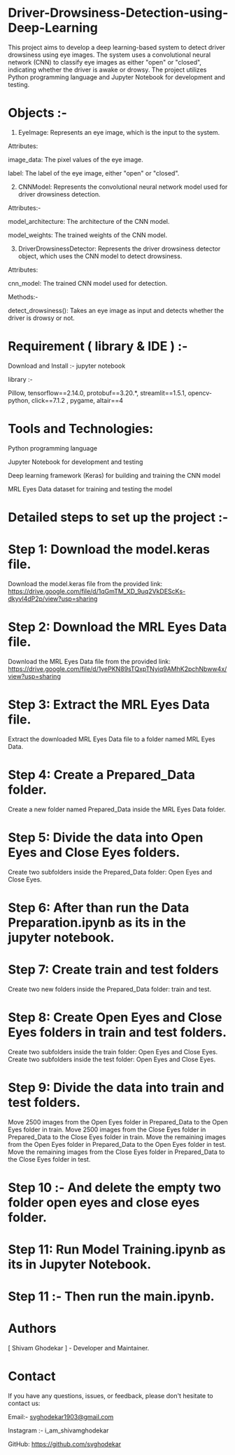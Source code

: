 # Driver-Drowsiness-Detection-using-Deep-Learning

This project aims to develop a deep learning-based system to detect driver drowsiness using eye images. The system uses a convolutional neural network (CNN) to classify eye images as either "open" or "closed", indicating whether the driver is awake or drowsy. The project utilizes Python programming language and Jupyter Notebook for development and testing.

# Objects :-

1) EyeImage: Represents an eye image, which is the input to the system.
   
Attributes:

image_data: The pixel values of the eye image.

label: The label of the eye image, either "open" or "closed".

2) CNNModel: Represents the convolutional neural network model used for driver drowsiness detection.
   
Attributes:-

model_architecture: The architecture of the CNN model.

model_weights: The trained weights of the CNN model.

3) DriverDrowsinessDetector: Represents the driver drowsiness detector object, which uses the CNN model to detect drowsiness.

Attributes:

cnn_model: The trained CNN model used for detection.

Methods:-

detect_drowsiness(): Takes an eye image as input and detects whether the driver is drowsy or not.

# Requirement ( library & IDE ) :-

Download and Install :- jupyter notebook 

library :-

Pillow, tensorflow==2.14.0, protobuf==3.20.*, streamlit==1.5.1, opencv-python, click==7.1.2 , pygame, altair==4

# Tools and Technologies:

Python programming language

Jupyter Notebook for development and testing

Deep learning framework (Keras) for building and training the CNN model

MRL Eyes Data dataset for training and testing the model
 

# Detailed steps to set up the project :-

# Step 1: Download the model.keras file.

Download the model.keras file from the provided link: https://drive.google.com/file/d/1qGmTM_XD_9uq2VkDEScKs-dkyvl4dP2p/view?usp=sharing

# Step 2: Download the MRL Eyes Data file.

Download the MRL Eyes Data file from the provided link: https://drive.google.com/file/d/1yePKN89sTQxpTNyiq9AMhK2pchNbww4x/view?usp=sharing

# Step 3: Extract the MRL Eyes Data file.

Extract the downloaded MRL Eyes Data file to a folder named MRL Eyes Data.

# Step 4: Create a Prepared_Data folder.

Create a new folder named Prepared_Data inside the MRL Eyes Data folder.

# Step 5: Divide the data into Open Eyes and Close Eyes folders.

Create two subfolders inside the Prepared_Data folder: Open Eyes and Close Eyes.

# Step 6: After than run the Data Preparation.ipynb as its in the jupyter notebook.

# Step 7: Create train and test folders

Create two new folders inside the Prepared_Data folder: train and test.

# Step 8: Create Open Eyes and Close Eyes folders in train and test folders.

Create two subfolders inside the train folder: Open Eyes and Close Eyes. Create two subfolders inside the test folder: Open Eyes and Close Eyes.

# Step 9: Divide the data into train and test folders.

Move 2500 images from the Open Eyes folder in Prepared_Data to the Open Eyes folder in train. Move 2500 images from the Close Eyes folder in Prepared_Data to the Close Eyes folder in train. Move the remaining images from the Open Eyes folder in Prepared_Data to the Open Eyes folder in test. Move the remaining images from the Close Eyes folder in Prepared_Data to the Close Eyes folder in test.

# Step 10 :- And delete the empty two folder open eyes and close eyes folder.

# Step 11: Run Model Training.ipynb as its in Jupyter Notebook.

# Step 11 :- Then run the main.ipynb.

# Authors

[ Shivam Ghodekar ] - Developer and Maintainer.

# Contact

If you have any questions, issues, or feedback, please don't hesitate to contact us:

Email:- svghodekar1903@gmail.com

Instagram :- i_am_shivamghodekar

GitHub: https://github.com/svghodekar



